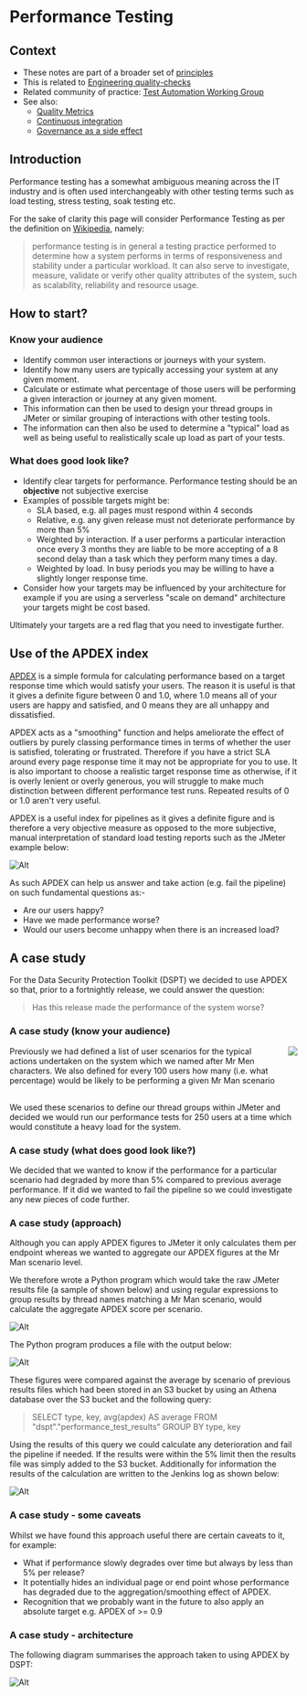 # Performance Testing

## Context

* These notes are part of a broader set of [principles](../principles.md)
* This is related to [Engineering quality-checks](https://digital.nhs.uk/about-nhs-digital/our-work/nhs-digital-architecture/principles/adopt-appropriate-cyber-security-standards)
* Related community of practice: [Test Automation Working Group](../communities/pd-test-automation-working-group.md)
* See also:
  * [Quality Metrics](../quality-checks.md) 
  * [Continuous integration](continuous-integration.md)
  * [Governance as a side effect](../patterns/governance-side-effect.md)

## Introduction

Performance testing has a somewhat ambiguous meaning across the IT industry and is often used interchangeably with other testing terms such as load testing, stress testing, soak testing etc.

For the sake of clarity this page will consider Performance Testing as per the definition on [Wikipedia](https://en.wikipedia.org/wiki/Software_performance_testing), namely:

>  performance testing is in general a testing practice performed to determine how a system performs in terms of responsiveness and stability under a particular workload. It can also serve to investigate, measure, validate or verify other quality attributes of the system, such as scalability, reliability and resource usage.

## How to start?

### Know your audience

* Identify common user interactions or journeys with your system.
* Identify how many users are typically accessing your system at any given moment.
* Calculate or estimate what percentage of those users will be performing a given interaction or journey at any given moment.
* This information can then be used to design your thread groups in JMeter or similar grouping of interactions with other testing tools.
* The information can then also be used to determine a "typical" load as well as being useful to realistically scale up load as part of your tests.

### What does good look like?

* Identify clear targets for performance.  Performance testing should be an **objective** not subjective exercise
* Examples of possible targets might be: 
  * SLA based, e.g. all pages must respond within 4 seconds
  * Relative, e.g. any given release must not deteriorate performance by more than 5%
  * Weighted by interaction.  If a user performs a particular interaction once every 3 months they are liable to be more accepting of a 8 second delay than a task which they perform many times a day.
  * Weighted by load.  In busy periods you may be willing to have a slightly longer response time.
* Consider how your targets may be influenced by your architecture for example if you are using a serverless "scale on demand" architecture your targets might be cost based.

Ultimately your targets are a red flag that you need to investigate further.

## Use of the APDEX index

[APDEX](https://en.wikipedia.org/wiki/Apdex) is a simple formula for calculating performance based on a target response time which would satisfy your users.  The reason it is useful is that it gives a definite figure between 0 and 1.0, where 1.0 means all of your users are happy and satisfied, and 0 means they are all unhappy and dissatisfied.

APDEX acts as a "smoothing" function and helps ameliorate the effect of outliers by purely classing performance times in terms of whether the user is satisfied, tolerating or frustrated.  Therefore if you have a strict SLA around every page response time it may not be appropriate for you to use.  It is also important to choose a realistic target response time as otherwise, if it is overly lenient or overly generous, you will struggle to make much distinction between different performance test runs.  Repeated results of 0 or 1.0 aren't very useful.

APDEX is a useful index for pipelines as it gives a definite figure and is therefore a very objective measure as opposed to the more subjective, manual interpretation of standard load testing reports such as the JMeter example below:

![Alt](./jmeter-reportsample.png "Sample JMeter Report")

As such APDEX can help us answer and take action (e.g. fail the pipeline) on such fundamental questions as:-

* Are our users happy?
* Have we made performance worse?
* Would our users become unhappy when there is an increased load?

## A case study

For the Data Security Protection Toolkit (DSPT) we decided to use APDEX so that, prior to a fortnightly release, we could answer the question:

> Has this release made the performance of the system worse?

### A case study (know your audience)
<div style="float:right">
<img src="./dsptcasestudy-scenarios.png" style=" alt="DSPT user scenarios" />
</div>
<div style="padding-right:30px;padding-bottom:30px;">
Previously we had defined a list of user scenarios for the typical actions undertaken on the system which we named after Mr Men characters.  We also defined for every 100 users how many (i.e. what percentage) would be likely to be performing a given Mr Man scenario
</div>
We used these scenarios to define our thread groups within JMeter and decided we would run our performance tests for 250 users at a time which would constitute a heavy load for the system.

### A case study (what does good look like?)

We decided that we wanted to know if the performance for a particular scenario had degraded by more than 5% compared to previous average performance.  If it did we wanted to fail the pipeline so we could investigate any new pieces of code further.

### A case study (approach)

Although you can apply APDEX figures to JMeter it only calculates them per endpoint whereas we wanted to aggregate our APDEX figures at the Mr Man scenario level.

We therefore wrote a Python program which would take the raw JMeter results file (a sample of shown below) and using regular expressions to group results by thread names matching a Mr Man scenario, would calculate the aggregate APDEX score per scenario.

![Alt](./dsptcasestudy-jmeteroutput.png "Sample of raw JMeter result file")

The Python program produces a file with the output below:

![Alt](./dsptcasestudy-aggregatedapdexscores.png "Aggregated APDEX results file")

These figures were compared against the average by scenario of previous results files which had been stored in an S3 bucket by using an Athena database over the S3 bucket and the following query:

> SELECT type, key, avg(apdex) AS average FROM "dspt"."performance_test_results" GROUP BY type, key

Using the results of this query we could calculate any deterioration and fail the pipeline if needed.  If the results were within the 5% limit then the results file was simply added to the S3 bucket.  Additionally for information the results of the calculation are written to the Jenkins log as shown below:

![Alt](./dsptcasestudy-degradationoutput.png "Degradation result in Jenkins log")

### A case study - some caveats

Whilst we have found this approach useful there are certain caveats to it, for example:

* What if performance slowly degrades over time but always by less than 5% per release?
* It potentially hides an individual page or end point whose performance has degraded due to the aggregation/smoothing effect of APDEX.
* Recognition that we probably want in the future to also apply an absolute target e.g. APDEX of >= 0.9

### A case study - architecture

The following diagram summarises the approach taken to using APDEX by DSPT:

![Alt](./dsptcasestudy-architecture.png "DSPT Performance test architecture")
